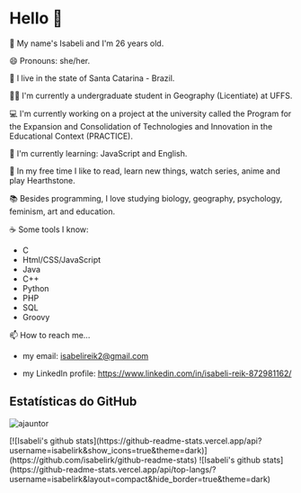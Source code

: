 # Hello 👋

👩 My name's Isabeli and I'm 26 years old.

😄 Pronouns: she/her.

📌 I live in the state of Santa Catarina - Brazil.

👩‍🎓 I'm currently a undergraduate student in Geography (Licentiate) at UFFS.

💻 I'm currently working on a project at the university called the Program for the Expansion and Consolidation of Technologies and Innovation in the Educational Context (PRACTICE).

🌱 I'm currently learning: JavaScript and English.

👾 In my free time I like to read, learn new things, watch series, anime and play Hearthstone.

📚 Besides programming, I love studying biology, geography, psychology, feminism, art and education.

☕ Some tools I know:

   - C
   - Html/CSS/JavaScript
   - Java
   - C++
   - Python
   - PHP
   - SQL
   - Groovy

📫 How to reach me...
    
   - my email: isabelireik2@gmail.com
   
   - my LinkedIn profile: https://www.linkedin.com/in/isabeli-reik-872981162/
   

## Estatísticas do GitHub
<p align="left"> <img src="https://komarev.com/ghpvc/?username=ajauntor&label=Profile%20views&color=0e75b6&style=flat" alt="ajauntor" /> </p>
[![Isabeli's github stats](https://github-readme-stats.vercel.app/api?username=isabelirk&show_icons=true&theme=dark)](https://github.com/isabelirk/github-readme-stats) ![Isabeli's github stats](https://github-readme-stats.vercel.app/api/top-langs/?username=isabelirk&layout=compact&hide_border=true&theme=dark)

